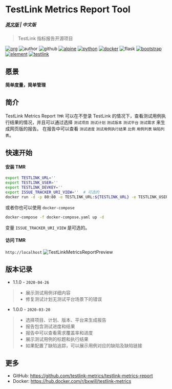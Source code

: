 # TestLink Metrics Report Tool
##### [英文版](README.md) | 中文版

> TestLink 指标报告开源项目

[![org](https://img.shields.io/static/v1?style=for-the-badge&label=org&message=Truth%20%26%20Insurance%20Workshop&color=597ed9)](http://bx.baoxian-sz.com)
![author](https://img.shields.io/static/v1?style=for-the-badge&label=author&message=v.stone@163.com&color=blue)
![github](https://img.shields.io/github/license/testlink-metrics/testlink-metrics-report?style=for-the-badge)
[![alpine](https://img.shields.io/static/v1?style=for-the-badge&logo=alpine%20linux&label=Alpine%20Linux&message=3.10&color=0D597F)](https://www.alpinelinux.org)
[![python](https://img.shields.io/static/v1?style=for-the-badge&logo=python&label=Python&message=3.7&color=3776AB)](https://www.python.org)
[![docker](https://img.shields.io/static/v1?style=for-the-badge&logo=docker&label=docker&message=bxwill/testlink-metrics&color=2496ED)](https://hub.docker.com/r/bxwill/testlink-metrics)
![flask](https://img.shields.io/static/v1?style=for-the-badge&logo=python&label=flask&message=1.1.1&color=3776AB)
[![bootstrap](https://img.shields.io/static/v1?style=for-the-badge&logo=bootstrap&label=bootstrap&message=v4&color=563D7C)](https://v4.bootcss.com)
[![element](https://img.shields.io/static/v1?style=for-the-badge&logo=css3&label=element&message=2.13.0&color=1572B6)](https://element.eleme.cn/#/en-US/component/icon)
[![testlink](https://img.shields.io/static/v1?style=for-the-badge&logo=php&label=testlink&message=1.9.x&color=777BB4)](https://github.com/TestLinkOpenSourceTRMS/testlink-code)

## 愿景

**简单度量，简单管理**

## 简介

TestLink Metrics Report `TMR` 可以在不登录 TestLink 的情况下，查看测试用例执行结果的情况，并且可以通过选择 `测试项目` `测试计划` `测试版本` `测试平台` `测试需求` 来生成网页版的报告。
在报告中可以查看 `测试进度` `测试用例执行结果` `比例` `用例列表` `缺陷列表`。

## 快速开始

#### 安装 TMR
```bash
export TESTLINK_URL=''
export TESTLINK_USER=''
export TESTLINK_DEVKEY=''
export ISSUE_TRACKER_URI_VIEW=''  # 可选的
docker run -d -p 80:80 -e TESTLINK_URL:${TESTLINK_URL} -e TESTLINK_USER:${TESTLINK_USER} -e TESTLINK_DEVKEY:${TESTLINK_DEVKEY} -it bxwill/testlink-metrics
```
或者你也可以使用 `docker-compose`
```bash
docker-compose -f docker-compose.yaml up -d
```
变量 `ISSUE_TRACKER_URI_VIEW` 是可选的。

#### 访问 TMR
`http://localhost`
![TestLinkMetricsReportPreview](https://repository-images.githubusercontent.com/247091078/962f8200-6aa7-11ea-881b-0a2a3781be33)

## 版本记录

- 1.1.0 - `2020-04-26`
> - 展示测试用例详细内容
> - 修复测试计划无测试平台场景下的错误

- 1.0.0 - `2020-03-20`
> - 选择项目、计划、版本、平台来生成报告
> - 报告包含测试进度和结果
> - 报告中可以查看需求覆盖率和进度
> - 展示测试用例的标题和执行结果
> - 如果配置了缺陷追踪，可以展示用例对应的缺陷及缺陷链接

## 更多
- GitHub: https://github.com/testlink-metrics/testlink-metrics-report
- Docker: https://hub.docker.com/r/bxwill/testlink-metrics

